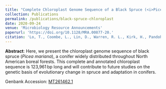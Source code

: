 ```yaml
---
title: "Complete Chloroplast Genome Sequence of a Black Spruce (<i>Picea mariana</i>) from Eastern Canada"
collection: Publications
permalink: /publications/black-spruce-chloroplast
date: 2020-09-24
venue: 'Microbiology Resource Announcements'
paperurl: 'https://doi.org/10.1128/MRA.00877-20.'
citation: 'Lo, T., Coombe, L., Lin, D., Warren, R. L., Kirk, H., Pandoh, P., Zhao, Y., Moore, R. A., Mungall, A. J., Ritland, C., Bousquet, J., Jones, S. J. M., Bohlmann, J., Thomson, A., & Birol, I. (2020). &quot;Complete Chloroplast Genome Sequence of a Black Spruce (<i>Picea mariana</i>) from Eastern Canada.&quot; <i>Microbiology Resource Announcements</i>, 9(39).'
---
```


**Abstract**: Here, we present the chloroplast genome sequence of black spruce (_Picea mariana_), a conifer widely distributed throughout North American boreal forests. This complete and annotated chloroplast sequence is 123,961 bp long and will contribute to future studies on the genetic basis of evolutionary change in spruce and adaptation in conifers.

Genbank Accession: [MT261462.1](https://www.ncbi.nlm.nih.gov/nuccore/MT261462.1)

